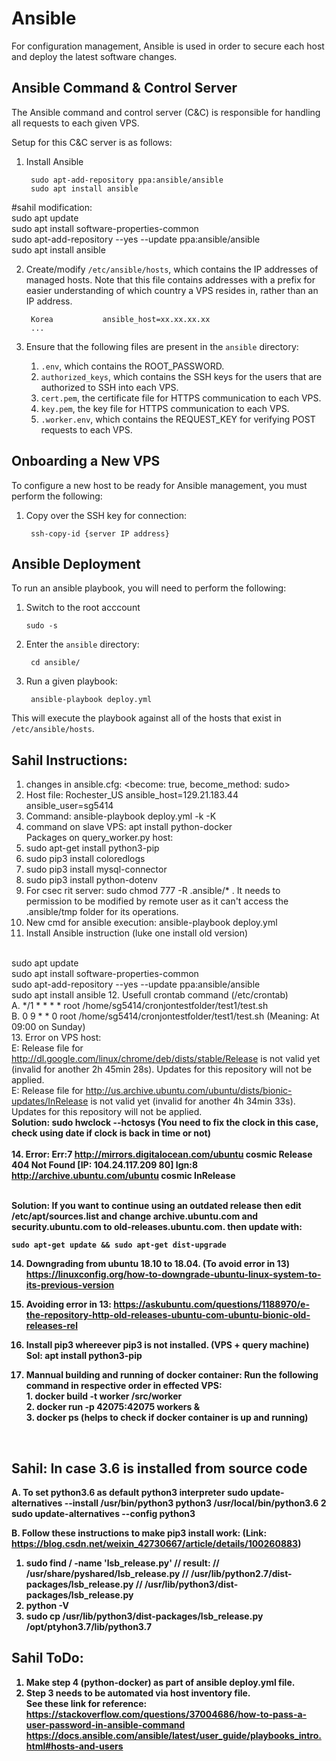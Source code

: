 # Ansible

For configuration management, Ansible is used in order to secure each host and deploy the latest software changes.

## Ansible Command & Control Server

The Ansible command and control server (C&C) is responsible for handling all requests to each given VPS.

Setup for this C&C server is as follows:

1. Install Ansible

  		sudo apt-add-repository ppa:ansible/ansible
		sudo apt install ansible
#sahil modification:
<br> sudo apt update
<br> sudo apt install software-properties-common
<br> sudo apt-add-repository --yes --update ppa:ansible/ansible
<br> sudo apt install ansible

2. Create/modify `/etc/ansible/hosts`, which contains the IP addresses of managed hosts. Note that this file contains addresses with a prefix for easier understanding of which country a VPS resides in, rather than an IP address.

		Korea 			ansible_host=xx.xx.xx.xx
		...

3. Ensure that the following files are present in the `ansible` directory:

	1.  `.env`, which contains the ROOT_PASSWORD.
	2.  `authorized_keys`, which contains the SSH keys for the users that are authorized to SSH into each VPS.
	3.  `cert.pem`, the certificate file for HTTPS communication to each VPS.
	4.  `key.pem`, the key file for HTTPS communication to each VPS.
	5.  `.worker.env`, which contains the REQUEST_KEY for verifying POST requests to each VPS.


## Onboarding a New VPS

To configure a new host to be ready for Ansible management, you must perform the following:

1. Copy over the SSH key for connection:
	
		ssh-copy-id {server IP address}

## Ansible Deployment

To run an ansible playbook, you will need to perform the following:

 1. Switch to the root acccount
	
		sudo -s

2. Enter the `ansible` directory:

		cd ansible/

3. Run a given playbook:

		ansible-playbook deploy.yml


This will execute the playbook against all of the hosts that exist in `/etc/ansible/hosts`.

## Sahil Instructions:
1. changes in ansible.cfg: <become: true, become_method: sudo> 
2. Host file: Rochester_US ansible_host=129.21.183.44 ansible_user=sg5414
3. Command: ansible-playbook deploy.yml -k -K
4. command on slave VPS: apt install python-docker
<br>Packages on query_worker.py host:</br>
5. sudo apt-get install python3-pip
6. sudo pip3 install coloredlogs
7. sudo pip3 install mysql-connector
8. sudo pip3 install python-dotenv
9. For csec rit server: sudo chmod 777 -R .ansible/* . It needs to permission to be modified by remote user as it can't access the .ansible/tmp folder for its operations.
10. New cmd for ansible execution: ansible-playbook deploy.yml
11. Install Ansible instruction (luke one install old version)

<br>  sudo apt update
<br>  sudo apt install software-properties-common
<br>  sudo apt-add-repository --yes --update ppa:ansible/ansible
<br> sudo apt install ansible
12. Usefull crontab command (/etc/crontab)
<br >A. */1 * * * * root /home/sg5414/cronjontestfolder/test1/test.sh
<br >B. 0 9 * * 0 root /home/sg5414/cronjontestfolder/test1/test.sh
(Meaning: At 09:00 on Sunday)
<br>13. Error on VPS host: 
<br>E: Release file for http://dl.google.com/linux/chrome/deb/dists/stable/Release is not valid yet (invalid for another 2h 45min 28s). Updates for this repository will not be applied.
<br>E: Release file for http://us.archive.ubuntu.com/ubuntu/dists/bionic-updates/InRelease is not valid yet (invalid for another 4h 34min 33s). Updates for this repository will not be applied.
<br><b>Solution: sudo hwclock --hctosys (You need to fix the clock in this case, check using date if clock is back in time or not)	
<br>14. Error: Err:7 http://mirrors.digitalocean.com/ubuntu cosmic Release
  404  Not Found [IP: 104.24.117.209 80]
Ign:8 http://archive.ubuntu.com/ubuntu cosmic InRelease

<br>Solution: If you want to continue using an outdated release then edit /etc/apt/sources.list and change archive.ubuntu.com and security.ubuntu.com to old-releases.ubuntu.com.
then update with:

    sudo apt-get update && sudo apt-get dist-upgrade

14. Downgrading from ubuntu 18.10 to 18.04. (To avoid error in 13)
https://linuxconfig.org/how-to-downgrade-ubuntu-linux-system-to-its-previous-version

15. Avoiding error in 13:
https://askubuntu.com/questions/1188970/e-the-repository-http-old-releases-ubuntu-com-ubuntu-bionic-old-releases-rel

16. Install pip3 whereever pip3 is not installed. (VPS + query machine)
Sol: apt install python3-pip

17. Mannual building and running of docker container:
Run the following command in respective order in effected VPS:
<br>1. docker build -t worker /src/worker
<br>2. docker run -p 42075:42075 workers &
<br>3. docker ps (helps to check if docker container is up and running)
<br>

## Sahil: In case 3.6 is installed from source code
A. To set python3.6 as default python3 interpreter
sudo update-alternatives --install /usr/bin/python3 python3 /usr/local/bin/python3.6 2
sudo update-alternatives --config python3

B. Follow these instructions to make pip3 install work: (Link: https://blog.csdn.net/weixin_42730667/article/details/100260883)
1. sudo find / -name 'lsb_release.py'
// result:
// /usr/share/pyshared/lsb_release.py
// /usr/lib/python2.7/dist-packages/lsb_release.py
// /usr/lib/python3/dist-packages/lsb_release.py
2. python -V
3. sudo cp  /usr/lib/python3/dist-packages/lsb_release.py /opt/ptyhon3.7/lib/python3.7

## Sahil ToDo:
1. Make step 4 (python-docker) as part of ansible deploy.yml file.
2. Step 3 needs to be automated via host inventory file.
<br>See these link for reference:
<br>https://stackoverflow.com/questions/37004686/how-to-pass-a-user-password-in-ansible-command
<br>https://docs.ansible.com/ansible/latest/user_guide/playbooks_intro.html#hosts-and-users
